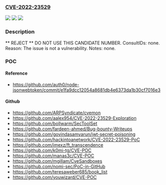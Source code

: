 ### [CVE-2022-23529](https://cve.mitre.org/cgi-bin/cvename.cgi?name=CVE-2022-23529)
![](https://img.shields.io/static/v1?label=Product&message=n%2Fa&color=blue)
![](https://img.shields.io/static/v1?label=Version&message=n%2Fa&color=blue)
![](https://img.shields.io/static/v1?label=Vulnerability&message=n%2Fa&color=blue)

### Description

** REJECT ** DO NOT USE THIS CANDIDATE NUMBER. ConsultIDs: none. Reason: The issue is not a vulnerability. Notes: none.

### POC

#### Reference
- https://github.com/auth0/node-jsonwebtoken/commit/e1fa9dcc12054a8681db4e6373da1b30cf7016e3

#### Github
- https://github.com/ARPSyndicate/cvemon
- https://github.com/aalex954/CVE-2022-23529-Exploration
- https://github.com/bollwarm/SecToolSet
- https://github.com/fardeen-ahmed/Bug-bounty-Writeups
- https://github.com/govindasamyarun/jwt-secret-poisoning
- https://github.com/hackintoanetwork/CVE-2022-23529-PoC
- https://github.com/imexz/ft_transcendence
- https://github.com/k0mi-tg/CVE-POC
- https://github.com/manas3c/CVE-POC
- https://github.com/mgillam/CveSandboxes
- https://github.com/nomi-sec/PoC-in-GitHub
- https://github.com/teresaweber685/book_list
- https://github.com/youwizard/CVE-POC

